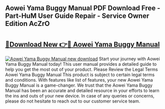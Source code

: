 ## Aowei Yama Buggy Manual PDF Download Free - Part-HuM User Guide Repair - Service Owner Edition AcZrO

# <h2><a href="http://cf10986.oget.top/?id=Aowei+Yama+Buggy+Manual">🔗Download New 👉🔴 Aowei Yama Buggy Manual</a></h2>

[![Aowei Yama Buggy Manual new download](https://i.imgur.com/5g1atiW.png)](http://cf10986.oget.top/?id=Aowei+Yama+Buggy+Manual)
Start your journey with Aowei Yama Buggy Manual today! This user manual provides a detailed guide to help you get the most out of your product. Please Review the Legal Terms Aowei Yama Buggy Manual This product is subject to certain legal terms and conditions. With features like list of features, your new Aowei Yama Buggy Manual is a game-changer. We trust that the Aowei Yama Buggy Manual has been an accurate and detailed resource in your efforts to learn the ins and outs of your new device. In case of any queries or concerns, please do not hesitate to reach out to our customer service team.
